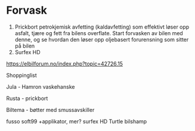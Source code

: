 

# Forvask

1. Prickbort petrokjemisk avfetting (kaldavfetting) som effektivt løser opp asfalt, tjære og fett fra bilens overflate. Start forvasken av bilen med denne, og se hvordan den løser opp oljebasert forurensning som sitter på bilen
2. Surfex HD

https://elbilforum.no/index.php?topic=42726.15

Shoppinglist

Jula - Hamron vaskehanske

Rusta - prickbort

Biltema - bøtter med smussavskiller

fusso soft99
+applikator, mer?
surfex HD
Turtle bilshamp
